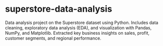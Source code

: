 # superstore-data-analysis
Data analysis project on the Superstore dataset using Python. Includes data cleaning, exploratory data analysis (EDA), and visualization with Pandas, NumPy, and Matplotlib. Extracted key business insights on sales, profit, customer segments, and regional performance.
